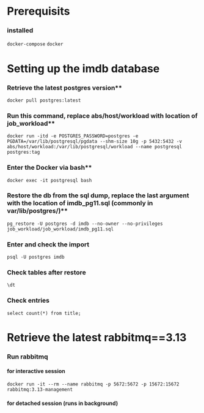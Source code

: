 # Prerequisits
### installed
`docker-compose`
`docker`

# Setting up the imdb database

### Retrieve the latest postgres version**
`docker pull postgres:latest`

### Run this command, replace abs/host/workload with location of job_workload**
`docker run -itd -e POSTGRES_PASSWORD=postgres -e PGDATA=/var/lib/postgresql/pgdata --shm-size 10g -p 5432:5432 -v abs/host/workload:/var/lib/postgresql/workload --name postgresql postgres:tag`

### Enter the Docker via bash**
`docker exec -it postgresql bash`

### Restore the db from the sql dump, replace the last argument with the location of imdb_pg11.sql (commonly in var/lib/postgres/)**
`pg_restore -U postgres -d imdb --no-owner --no-privileges job_workload/job_workload/imdb_pg11.sql`

### Enter and check the import
`psql -U postgres imdb`

### Check tables after restore
`\dt`

### Check entries
`select count(*) from title;`

# Retrieve the latest rabbitmq==3.13
### Run rabbitmq
#### for interactive session
`docker run -it --rm --name rabbitmq -p 5672:5672 -p 15672:15672 rabbitmq:3.13-management`
#### for detached session (runs in background)
